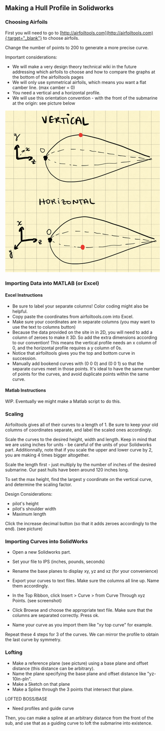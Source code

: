 ## Making a Hull Profile in Solidworks

### Choosing Airfoils

First you will need to go to [http://airfoiltools.com](http://airfoiltools.com){:target="_blank"} to choose airfoils. 

Change the number of points to 200 to generate a more precise curve.

Important considerations:

* We will make a very design theory technical wiki in the future addressing which airfoils to choose and how to compare the graphs at the bottom of the airfoiltools pages
* We will only use symmetrical airfoils, which means you want a flat camber line. (max camber = 0)
* You need a vertical and a horizontal profile.
* We will use this orientation convention - with the front of the submarine at the origin: see picture below

![Hull Profile Orientation Convention](assets/img/wiki-img/hull_profiles_convention.png)


### Importing Data into MATLAB (or Excel)

#### Excel Instructions
* Be sure to label your separate columns! Color coding might also be helpful.
* Copy paste the coordinates from airfoiltools.com into Excel.
* Make sure your coordinates are in separate columns (you may want to use the text to columns button)
* Because the data provided on the site in in 2D, you will need to add a column of zeroes to make it 3D. So add the extra dimensions according to our convention! This means the vertical profile needs an x column of 0, and the horizontal profile requires a y column of 0s.
* Notice that airfoiltools gives you the top and bottom curve in succession.
* Manually add bookend curves with (0 0 0) and (0 0 1) so that the separate curves meet in those points. It's ideal to have the same number of points for the curves, and avoid duplicate points within the same curve.

#### Matlab Instructions
WIP. Eventually we might make a Matlab script to do this.

### Scaling

Airfoiltools gives all of their curves to a length of 1.
Be sure to keep your old columns of coordinates separate, and label the scaled ones accordingly.

Scale the curves to the desired height, width and length. Keep in mind that we are using inches for units - be careful of the units of your Solidworks part.
Additionnally, note that if you scale the upper and lower curve by 2, you are making 4 times bigger altogether.

Scale the length first - just multiply by the number of inches of the desired submarine. Our past hulls have been around 120 inches long.

To set the max height, find the largest y coordinate on the vertical curve, and determine the scaling factor.


Design Considerations:
* pilot's height
* pilot's shoulder width
* Maximum length

Click the increase decimal button (so that it adds zeroes accordingly to the end). (see picture)

### Importing Curves into SolidWorks

* Open a new Solidworks part.
* Set your file to IPS (inches, pounds, seconds)
* Rename the base planes to display xy, yz and xz (for your convenience)

* Export your curves to text files. Make sure the columns all line up. Name them accordingly.
* In the Top Ribbon, click Insert > Curve > from Curve Through xyz Points. (see screenshot)
* Click Browse and choose the appropriate text file. Make sure that the columns are separated correctly. Press ok.
* Name your curve as you import them like "xy top curve" for example.

Repeat these 4 steps for 3 of the curves. We can mirror the profile to obtain the last curve by symmetry.

### Lofting

* Make a reference plane (see picture) using a base plane and offset distance (this distance can be arbitrary).
* Name the plane specifying the base plane and offset distance like "yz-10in-pln".
* Make a Sketch on that plane
* Make a Spline through the 3 points that intersect that plane.




LOFTED BOSS/BASE
- Need profiles and guide curve



Then, you can make a spline at an arbitrary distance from the front of the sub, and use that as a guiding curve to loft the submarine into existence.
